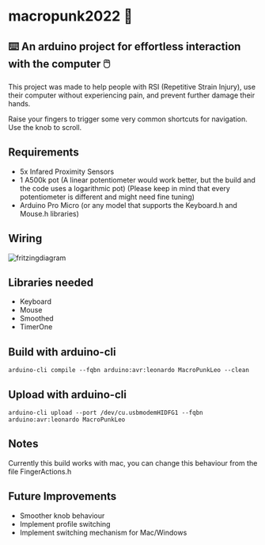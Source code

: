 # macropunk2022 🙏
## ⌨️ An arduino project for effortless interaction with the computer 🖱️

This project was made to help people with RSI (Repetitive Strain Injury), use their computer without experiencing pain, and prevent further damage their hands. 

Raise your fingers to trigger some very common shortcuts for navigation. Use the knob to scroll.

## Requirements
- 5x Infared Proximity Sensors
- 1 A500k pot (A linear potentiometer would work better, but the build and the code uses a logarithmic pot) (Please keep in mind that every potentiometer is different and might need fine tuning)
- Arduino Pro Micro (or any model that supports the Keyboard.h and Mouse.h libraries)

## Wiring
![fritzingdiagram](https://i.imgur.com/6eC7UHg.png)

## Libraries needed
- Keyboard
- Mouse
- Smoothed
- TimerOne

## Build with arduino-cli

    arduino-cli compile --fqbn arduino:avr:leonardo MacroPunkLeo --clean

## Upload with arduino-cli

    arduino-cli upload --port /dev/cu.usbmodemHIDFG1 --fqbn arduino:avr:leonardo MacroPunkLeo

## Notes

Currently this build works with mac, you can change this behaviour from the file FingerActions.h

## Future Improvements

- Smoother knob behaviour
- Implement profile switching
- Implement switching mechanism for Mac/Windows

